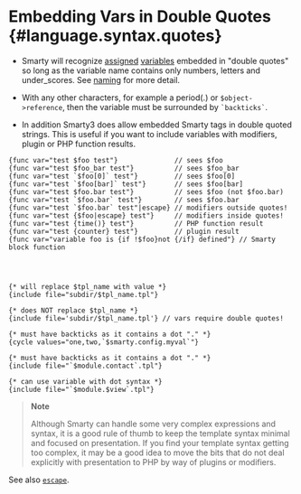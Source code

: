 Embedding Vars in Double Quotes {#language.syntax.quotes}
===============================

-   Smarty will recognize [assigned](#api.assign)
    [variables](#language.syntax.variables) embedded in \"double
    quotes\" so long as the variable name contains only numbers, letters
    and under\_scores. See [naming](&url.php-manual;language.variables)
    for more detail.

-   With any other characters, for example a period(.) or
    `$object->reference`, then the variable must be surrounded by
    `` `backticks` ``.

-   In addition Smarty3 does allow embedded Smarty tags in double quoted
    strings. This is useful if you want to include variables with
    modifiers, plugin or PHP function results.

<!-- -->


    {func var="test $foo test"}              // sees $foo
    {func var="test $foo_bar test"}          // sees $foo_bar
    {func var="test `$foo[0]` test"}         // sees $foo[0]
    {func var="test `$foo[bar]` test"}       // sees $foo[bar]
    {func var="test $foo.bar test"}          // sees $foo (not $foo.bar)
    {func var="test `$foo.bar` test"}        // sees $foo.bar
    {func var="test `$foo.bar` test"|escape} // modifiers outside quotes!
    {func var="test {$foo|escape} test"}     // modifiers inside quotes!
    {func var="test {time()} test"}          // PHP function result
    {func var="test {counter} test"}         // plugin result
    {func var="variable foo is {if !$foo}not {/if} defined"} // Smarty block function

      


    {* will replace $tpl_name with value *}
    {include file="subdir/$tpl_name.tpl"}

    {* does NOT replace $tpl_name *}
    {include file='subdir/$tpl_name.tpl'} // vars require double quotes!

    {* must have backticks as it contains a dot "." *}
    {cycle values="one,two,`$smarty.config.myval`"}

    {* must have backticks as it contains a dot "." *}
    {include file="`$module.contact`.tpl"}

    {* can use variable with dot syntax *}
    {include file="`$module.$view`.tpl"}

      

> **Note**
>
> Although Smarty can handle some very complex expressions and syntax,
> it is a good rule of thumb to keep the template syntax minimal and
> focused on presentation. If you find your template syntax getting too
> complex, it may be a good idea to move the bits that do not deal
> explicitly with presentation to PHP by way of plugins or modifiers.

See also [`escape`](#language.modifier.escape).
